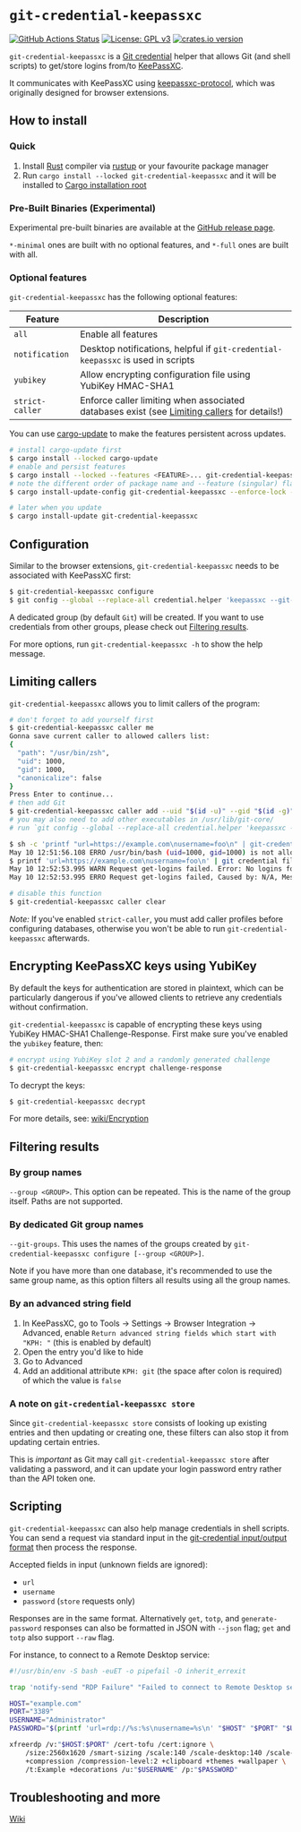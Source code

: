 # `git-credential-keepassxc`

[![GitHub Actions Status](https://github.com/Frederick888/git-credential-keepassxc/workflows/Build%20and%20Test/badge.svg)](https://github.com/Frederick888/git-credential-keepassxc/actions)
[![License: GPL v3](https://img.shields.io/badge/License-GPLv3-blue.svg)](https://www.gnu.org/licenses/gpl-3.0)
[![crates.io version](https://img.shields.io/crates/v/git-credential-keepassxc?color=greenyellow&cacheSeconds=1800)](https://crates.io/crates/git-credential-keepassxc)

`git-credential-keepassxc` is a [Git credential](https://git-scm.com/docs/gitcredentials) helper that allows Git (and shell scripts) to get/store logins from/to [KeePassXC](https://keepassxc.org/).

It communicates with KeePassXC using [keepassxc-protocol](https://github.com/keepassxreboot/keepassxc-browser/blob/develop/keepassxc-protocol.md), which was originally designed for browser extensions.

## How to install

### Quick

1. Install [Rust](https://www.rust-lang.org/) compiler via [rustup](https://rustup.rs/) or your favourite package manager
0. Run `cargo install --locked git-credential-keepassxc` and it will be installed to [Cargo installation root](https://doc.rust-lang.org/cargo/commands/cargo-install.html#description)

### Pre-Built Binaries (Experimental)

Experimental pre-built binaries are available at the [GitHub release page](https://github.com/Frederick888/git-credential-keepassxc/releases).

`*-minimal` ones are built with no optional features, and `*-full` ones are built with all.

### Optional features

`git-credential-keepassxc` has the following optional features:

| Feature         | Description                                                                                                      |
|-----------------|------------------------------------------------------------------------------------------------------------------|
| `all`           | Enable all features                                                                                              |
| `notification`  | Desktop notifications, helpful if `git-credential-keepassxc` is used in scripts                                  |
| `yubikey`       | Allow encrypting configuration file using YubiKey HMAC-SHA1                                                      |
| `strict-caller` | Enforce caller limiting when associated databases exist (see [Limiting callers](#limiting-callers) for details!) |

You can use [cargo-update](https://crates.io/crates/cargo-update) to make the features persistent across updates.

```sh
# install cargo-update first
$ cargo install --locked cargo-update
# enable and persist features
$ cargo install --locked --features <FEATURE>... git-credential-keepassxc
# note the different order of package name and --feature (singular) flag
$ cargo install-update-config git-credential-keepassxc --enforce-lock --feature <FEATURE>...

# later when you update
$ cargo install-update git-credential-keepassxc
```

## Configuration

Similar to the browser extensions, `git-credential-keepassxc` needs to be associated with KeePassXC first:

```sh
$ git-credential-keepassxc configure
$ git config --global --replace-all credential.helper 'keepassxc --git-groups'
```

A dedicated group (by default `Git`) will be created. If you want to use credentials from other groups, please check out [Filtering results](#filtering-results).

For more options, run `git-credential-keepassxc -h` to show the help message.

## Limiting callers

`git-credential-keepassxc` allows you to limit callers of the program:

```sh
# don't forget to add yourself first
$ git-credential-keepassxc caller me
Gonna save current caller to allowed callers list:
{
  "path": "/usr/bin/zsh",
  "uid": 1000,
  "gid": 1000,
  "canonicalize": false
}
Press Enter to continue...
# then add Git
$ git-credential-keepassxc caller add --uid "$(id -u)" --gid "$(id -g)" "$(command -v git)"
# you may also need to add other executables in /usr/lib/git-core/
# run `git config --global --replace-all credential.helper 'keepassxc -vv --git-groups'` to enable logs if any Git subcommand is blocked

$ sh -c 'printf "url=https://example.com\nusername=foo\n" | git-credential-keepassxc get'
May 10 12:51:56.108 ERRO /usr/bin/bash (uid=1000, gid=1000) is not allowed to call git-credential-keepassxc, Caused by: N/A
$ printf 'url=https://example.com\nusername=foo\n' | git credential fill
May 10 12:52:53.995 WARN Request get-logins failed. Error: No logins found, Error Code: 15
May 10 12:52:53.995 ERRO Request get-logins failed, Caused by: N/A, Message: Request get-logins failed

# disable this function
$ git-credential-keepassxc caller clear
```

*Note:* If you've enabled `strict-caller`, you must add caller profiles before configuring databases, otherwise you won't be able to run `git-credential-keepassxc` afterwards.

## Encrypting KeePassXC keys using YubiKey

By default the keys for authentication are stored in plaintext, which can be particularly dangerous if you've allowed clients to retrieve any credentials without confirmation.

`git-credential-keepassxc` is capable of encrypting these keys using YubiKey HMAC-SHA1 Challenge-Response. First make sure you've enabled the `yubikey` feature, then:

```sh
# encrypt using YubiKey slot 2 and a randomly generated challenge
$ git-credential-keepassxc encrypt challenge-response
```

To decrypt the keys:

```sh
$ git-credential-keepassxc decrypt
```

For more details, see: [wiki/Encryption](https://github.com/Frederick888/git-credential-keepassxc/wiki/Encryption)

## Filtering results

### By group names

`--group <GROUP>`. This option can be repeated. This is the name of the group itself. Paths are not supported.

### By dedicated Git group names

`--git-groups`. This uses the names of the groups created by `git-credential-keepassxc configure [--group <GROUP>]`.

Note if you have more than one database, it's recommended to use the same group name, as this option filters all results using all the group names.

### By an advanced string field

1. In KeePassXC, go to Tools -> Settings -> Browser Integration -> Advanced, enable `Return advanced string fields which start with "KPH: "` (this is enabled by default)
0. Open the entry you'd like to hide
0. Go to Advanced
0. Add an additional attribute `KPH: git` (the space after colon is required) of which the value is `false`

### A note on `git-credential-keepassxc store`

Since `git-credential-keepassxc store` consists of looking up existing entries and then updating or creating one, these filters can also stop it from updating certain entries.

This is *important* as Git may call `git-credential-keepassxc store` after validating a password, and it can update your login password entry rather than the API token one.

## Scripting

`git-credential-keepassxc` can also help manage credentials in shell scripts. You can send a request via standard input in the [git-credential input/output format](https://git-scm.com/docs/git-credential#IOFMT) then process the response.

Accepted fields in input (unknown fields are ignored):

- `url`
- `username`
- `password` (`store` requests only)

Responses are in the same format. Alternatively `get`, `totp`, and `generate-password` responses can also be formatted in JSON with `--json` flag; `get` and `totp` also support `--raw` flag.

For instance, to connect to a Remote Desktop service:

```sh
#!/usr/bin/env -S bash -euET -o pipefail -O inherit_errexit

trap 'notify-send "RDP Failure" "Failed to connect to Remote Desktop service"' ERR

HOST="example.com"
PORT="3389"
USERNAME="Administrator"
PASSWORD="$(printf 'url=rdp://%s:%s\nusername=%s\n' "$HOST" "$PORT" "$USERNAME" | git-credential-keepassxc get | sed -n 's/^password=//p')"

xfreerdp /v:"$HOST:$PORT" /cert-tofu /cert:ignore \
    /size:2560x1620 /smart-sizing /scale:140 /scale-desktop:140 /scale-device:140 \
    +compression /compression-level:2 +clipboard +themes +wallpaper \
    /t:Example +decorations /u:"$USERNAME" /p:"$PASSWORD"
```

## Troubleshooting and more

[Wiki](https://github.com/Frederick888/git-credential-keepassxc/wiki)
